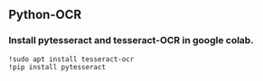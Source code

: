 ## Python-OCR

### Install pytesseract and tesseract-OCR in google colab.

```
!sudo apt install tesseract-ocr
!pip install pytesseract
```
